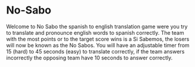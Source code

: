 # No-Sabo
Welcome to No Sabo the spanish to english translation game were you try to translate and pronounce english words to spanish correctly. The team with the most points or to the target score wins is a Si Sabemos, the losers will now be known as the No Sabos. You will have an adjustable timer from 15 (hard) to 45 seconds (easy) to translate correctly, if the team answers incorrectly the opposing team have 10 seconds to answer correctly.
